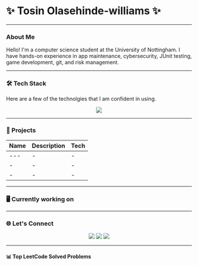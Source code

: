 # ✨ Tosin Olasehinde-williams ✨
---

### About Me
Hello! I'm a computer science student at the University of Nottingham. I have hands-on experience in app maintenance, cybersecurity, JUnit testing, game development, git, and risk management.

---

### 🛠️ Tech Stack
Here are a few of the technolgies that I am confident in using. 
<p align="center">
  <img src="https://skillicons.dev/icons?i=python,c,java,haskell,git,cs,linux,sqlite,unity,junit,HTML" />
</p>

---

### 🌸 Projects
| Name | Description | Tech |
|------|-------------|------|
| --- |- |- |
|  -|  -| -|
|  -|  -| - |

---
###  🖥️ Currently working on



---

### 🌐 Let's Connect
<p align="center">
  <a href="https://leetcode.com/ConZ007" target="_blank"><img src="https://img.shields.io/badge/LeetCode-FFB6C1?style=for-the-badge&logo=leetcode&logoColor=white"/></a>
  <a href="https://linkedin.com/in/tosin-olasehinde-williams" target="_blank"><img src="https://img.shields.io/badge/LinkedIn-FF69B4?style=for-the-badge&logo=linkedin&logoColor=white"/></a>
  <a href="mailto:tosinolasehindewilliams@gmail.com" target="_blank"><img src="https://img.shields.io/badge/Email-DB7093?style=for-the-badge&logo=gmail&logoColor=white"/></a>
</p>

---

#### 📊 Top LeetCode Solved Problems
<!-- LEETCODE:START -->
<!-- LEETCODE:END -->
